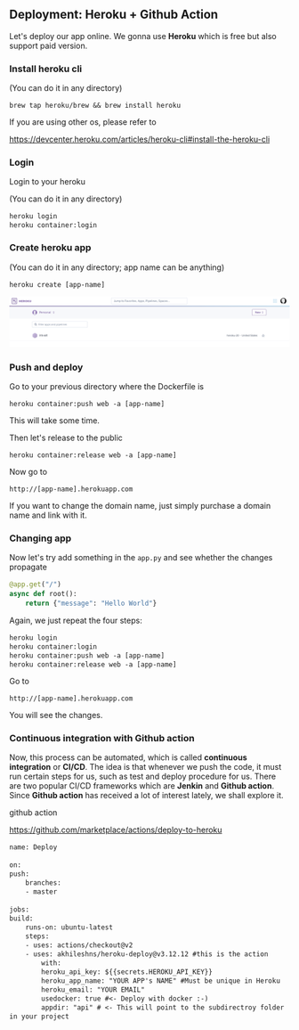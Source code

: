 ## Deployment: Heroku + Github Action

Let's deploy our app online.  We gonna use **Heroku** which is free but also support paid version.

### Install heroku cli 
(You can do it in any directory)

    brew tap heroku/brew && brew install heroku

If you are using other os, please refer to 

https://devcenter.heroku.com/articles/heroku-cli#install-the-heroku-cli

### Login 

Login to your heroku

(You can do it in any directory)

    heroku login
    heroku container:login

### Create heroku app

(You can do it in any directory; app name can be anything)

    heroku create [app-name]

![app](app.png)

### Push and deploy

Go to your previous directory where the Dockerfile is

    heroku container:push web -a [app-name]

This will take some time.

Then let's release to the public

    heroku container:release web -a [app-name]    

Now go to 

    http://[app-name].herokuapp.com

If you want to change the domain name, just simply purchase a domain name and link with it.

### Changing app

Now let's try add something in the `app.py` and see whether the changes propagate

```python
@app.get("/")
async def root():
    return {"message": "Hello World"}
```

Again, we just repeat the four steps:

    heroku login
    heroku container:login
    heroku container:push web -a [app-name]
    heroku container:release web -a [app-name]    

Go to 

    http://[app-name].herokuapp.com   

You will see the changes.

### Continuous integration with Github action

Now, this process can be automated, which is called **continuous integration** or **CI/CD**.  The idea is that whenever we push the code, it must run certain steps for us, such as test and deploy procedure for us.  There are two popular CI/CD frameworks which are **Jenkin** and **Github action**.  Since **Github action** has received a lot of interest lately, we shall explore it.


github action

https://github.com/marketplace/actions/deploy-to-heroku


    name: Deploy

    on:
    push:
        branches:
        - master

    jobs:
    build:
        runs-on: ubuntu-latest
        steps:
        - uses: actions/checkout@v2
        - uses: akhileshns/heroku-deploy@v3.12.12 #this is the action
            with:
            heroku_api_key: ${{secrets.HEROKU_API_KEY}}
            heroku_app_name: "YOUR APP's NAME" #Must be unique in Heroku
            heroku_email: "YOUR EMAIL"
            usedocker: true #<- Deploy with docker :-)
            appdir: "api" # <- This will point to the subdirectroy folder in your project








